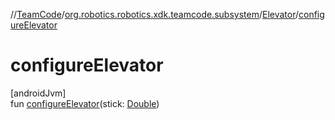 //[TeamCode](../../../index.md)/[org.robotics.robotics.xdk.teamcode.subsystem](../index.md)/[Elevator](index.md)/[configureElevator](configure-elevator.md)

# configureElevator

[androidJvm]\
fun [configureElevator](configure-elevator.md)(stick: [Double](https://kotlinlang.org/api/latest/jvm/stdlib/kotlin/-double/index.html))
